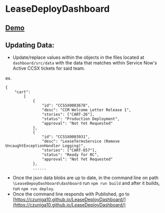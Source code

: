 # LeaseDeployDashboard

## [Demo](https://czuniga10.github.io/LeaseDeployDashboard/)

## Updating Data:

* Update/replace values within the objects in the files located at ```dashboard/src/data``` with the data that matches within Service Now's Active CCSX tickets for said team. 

ex.

```
{
    "cart":    
        [
            {
                "id": "CCSSX0003678",
                "desc": "CCM Welcome Letter Release 1",
                "stories": ["CART-26"],
                "status": "Production Deployment",
                "approval": "Not Yet Requested"
            },
            {
                "id": "CCSSX0003931",
                "desc": "LeaseTermsService (Remove UncaughtExceptionHandler Logging)",
                "stories": ["CART-657"],
                "status": "Ready for RC",
                "approval": "Not Yet Requested"
            },
            ......
```

* Once the json data blobs are up to date, in the command line on path ```\LeaseDepoyDashboard\dashboard``` run ```npm run build``` and after it builds, run ```npm run deploy```. 
* Once the command line responds with Published, go to [https://czuniga10.github.io/LeaseDeployDashboard/](https://czuniga10.github.io/LeaseDeployDashboard/)